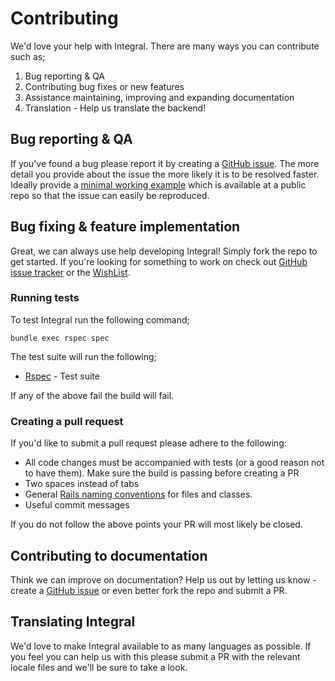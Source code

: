 # Contributing

We'd love your help with Integral. There are many ways you can contribute such as;
1. Bug reporting & QA
2. Contributing bug fixes or new features
3. Assistance maintaining, improving and expanding documentation
4. Translation - Help us translate the backend!

## Bug reporting & QA

If you've found a bug please report it by creating a [GitHub issue](https://github.com/yamasolutions/integral/issues). The more detail you provide about the issue the more likely it is to be resolved faster. Ideally provide a [minimal working example](https://en.wikipedia.org/wiki/Minimal_working_example) which is available at a public repo so that the issue can easily be reproduced.

## Bug fixing & feature implementation

Great, we can always use help developing Integral! Simply fork the repo to get started. If you're looking for something to work on check out [GitHub issue tracker](https://github.com/yamasolutions/integral/issues) or the [WishList](https://github.com/yamasolutions/integral/wiki/Wish-List).


### Running tests

To test Integral run the following command;

```
bundle exec rspec spec
```

The test suite will run the following;
* [Rspec](http://rspec.info/) - Test suite

If any of the above fail the build will fail.

### Creating a pull request

If you'd like to submit a pull request please adhere to the following:
* All code changes must be accompanied with tests (or a good reason not to have them). Make sure the build is passing before creating a PR
* Two spaces instead of tabs
* General [Rails naming conventions](https://gist.github.com/iangreenleaf/b206d09c587e8fc6399e) for files and classes.
* Useful commit messages

If you do not follow the above points your PR will most likely be closed.

## Contributing to documentation

Think we can improve on documentation? Help us out by letting us know - create a [GitHub issue](https://github.com/yamasolutions/integral/issues) or even better fork the repo and submit a PR.

## Translating Integral

We'd love to make Integral available to as many languages as possible. If you feel you can help us with this please submit a PR with the relevant locale files and we'll be sure to take a look.

